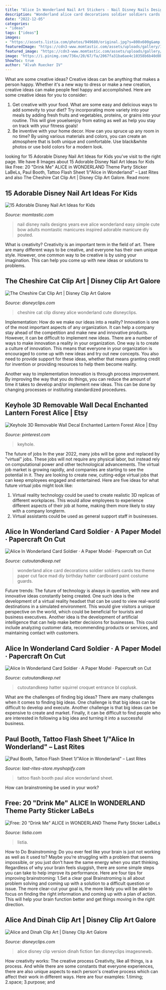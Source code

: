 ```yaml
---
title: "Alice In Wonderland Nail Art Stickers - Nail Disney Nails Designs Years Eve Alice Wonderland Easy Simple Cute Bow Adults Momtastic Manicures Inspired Adorable Manicure Diy Pouted"
description: "Wonderland alice card decorations soldier soldiers cards tea theme paper cut face mad diy birthday hatter cardboard paint costume guards"
date: "2022-12-05"
categories:
- "ideas"
tags: ["ideas"]
images:
- "https://assets.listia.com/photos/949680/original.jpg?s=800x600g&amp;sig=88b5ff6e01641d9b&amp;ts=1282187474"
featuredImage: "https://cdn3-www.momtastic.com/assets/uploads/gallery/15-adorable-disney-nail-art-ideas-for-kids/alicewonderland.jpg"
featured_image: "https://cdn3-www.momtastic.com/assets/uploads/gallery/15-adorable-disney-nail-art-ideas-for-kids/alicewonderland.jpg"
image: "https://i.pinimg.com/736x/20/67/fa/2067fa31ba6ae4c10358b6b40d0ba380.jpg"
ShowToc: true
author: "Alvah Ruecker IV"
---
```



What are some creative ideas?
Creative ideas can be anything that makes a person happy. Whether it's a new way to dress or make a new creation, creative ideas can make people feel happy and accomplished. Here are some creative ideas for you to consider: 
1. Get creative with your food. What are some easy and delicious ways to add somevity to your diet? Try incorporating more variety into your meals by adding fresh fruits and vegetables, proteins, or grains into your routine. This will give youelsenjoy from eating as well as help you stay on track with your fitness goals! 
2. Be inventive with your home decor. How can you spruce up any room in no time? By using various materials and colors, you can create an atmosphere that is both unique and comfortable. Use black&white photos or use bold colors for a modern look.

	

		
looking for 15 Adorable Disney Nail Art Ideas for Kids you've visit to the right page. We have 8 Images about 15 Adorable Disney Nail Art Ideas for Kids like Free: 20 &quot;Drink Me&quot; ALICE in WONDERLAND Theme Party Sticker LaBeLs, Paul Booth, Tattoo Flash Sheet 1/&quot;Alice in Wonderland&quot; – Last Rites and also The Cheshire Cat Clip Art | Disney Clip Art Galore. Read more:
		
    
## 15 Adorable Disney Nail Art Ideas For Kids

<img loading=lazy src="https://cdn3-www.momtastic.com/assets/uploads/gallery/15-adorable-disney-nail-art-ideas-for-kids/alicewonderland.jpg" onerror="this.onerror=null;this.src='https://tse3.mm.bing.net/th?id=OIP.q4vlvtvohTIaVtfmrhjx2wHaG3&amp;pid=15.1';" alt="15 Adorable Disney Nail Art Ideas for Kids">

_Source: momtastic.com_

>nail disney nails designs years eve alice wonderland easy simple cute bow adults momtastic manicures inspired adorable manicure diy pouted. 

	

What is creativity?
Creativity is an important term in the field of art. There are many different ways to be creative, and everyone has their own unique style. However, one common way to be creative is by using your imagination. This can help you come up with new ideas or solutions to problems.

    
## The Cheshire Cat Clip Art | Disney Clip Art Galore

<img loading=lazy src="https://www.disneyclips.com/imagesnewb/images/cheshire-cat9.png" onerror="this.onerror=null;this.src='https://tse2.mm.bing.net/th?id=OIP.MJIubNvppTXqHe1VMudeegAAAA&amp;pid=15.1';" alt="The Cheshire Cat Clip Art | Disney Clip Art Galore">

_Source: disneyclips.com_

>cheshire cat clip disney alice wonderland cute disneyclips. 

	

Implementation: How do we make our ideas into a reality?
Innovation is one of the most important aspects of any organization. It can help a company stay ahead of the competition and make new and innovative products. However, it can be difficult to implement new ideas. There are a number of ways to make innovation a reality in your organization. 
One way is to create a culture of innovation. This means that everyone in your organization is encouraged to come up with new ideas and try out new concepts. You also need to provide support for these ideas, whether that means granting credit for invention or providing resources to help them become reality. 

Another way to implementation innovation is through process improvement. By improving the way that you do things, you can reduce the amount of time it takes to develop and/or implement new ideas. This can be done by changing processes or instituting standardized procedures.

    
## Keyhole 3D Removable Wall Decal Enchanted Lantern Forest Alice | Etsy

<img loading=lazy src="https://i.pinimg.com/736x/20/67/fa/2067fa31ba6ae4c10358b6b40d0ba380.jpg" onerror="this.onerror=null;this.src='https://tse2.mm.bing.net/th?id=OIP.l35HBQ_WIxUri8hgUPYVrgHaND&amp;pid=15.1';" alt="Keyhole 3D Removable Wall Decal Enchanted Lantern Forest Alice | Etsy">

_Source: pinterest.com_

>keyhole. 

	

The future of jobs
In the year 2022, many jobs will be gone and replaced by "virtual" jobs. These jobs will not require any physical labor, but instead rely on computational power and other technological advancements. The virtual job market is growing rapidly, and companies are starting to see the potential in it. They are looking to create new, cutting-edge virtual jobs that can keep employees engaged and entertained. Here are five ideas for what future virtual jobs might look like: 
1. Virtual reality technology could be used to create realistic 3D replicas of different workplaces. This would allow employees to experience different aspects of their job at home, making them more likely to stay with a company longterm. 
2. Virtual assistants could be used as general support staff in businesses.

    
## Alice In Wonderland Card Soldier · A Paper Model · Papercraft On Cut

<img loading=lazy src="http://images.coplusk.net/project_images/49055/image/full_card_1275305037.jpg" onerror="this.onerror=null;this.src='https://tse1.mm.bing.net/th?id=OIP.URZ6gUbI0Rpb07SXsOMfNQHaJ4&amp;pid=15.1';" alt="Alice In Wonderland Card Soldier · A Paper Model · Papercraft on Cut">

_Source: cutoutandkeep.net_

>wonderland alice card decorations soldier soldiers cards tea theme paper cut face mad diy birthday hatter cardboard paint costume guards. 

	

Future trends:
The future of technology is always in question, with new and innovative ideas constantly being created. One such idea is the development of a virtual reality headset that can be used to view real-world destinations in a simulated environment. This would give visitors a unique perspective on the world, which could be beneficial for tourists and business executives. Another idea is the development of artificial intelligence that can help make better decisions for businesses. This could include analyzing customer data, recommending products or services, and maintaining contact with customers.

    
## Alice In Wonderland Card Soldier · A Paper Model · Papercraft On Cut

<img loading=lazy src="https://images.coplusk.net/project_images/49055/image/card_1275305037.jpg" onerror="this.onerror=null;this.src='https://tse1.mm.bing.net/th?id=OIP.1AL_XF22m_w3TgM540uWEAHaJ4&amp;pid=15.1';" alt="Alice In Wonderland Card Soldier · A Paper Model · Papercraft on Cut">

_Source: cutoutandkeep.net_

>cutoutandkeep hatter squirrel croquet entrance bl coplusk. 

	

What are the challenges of finding big ideas?
There are many challenges when it comes to finding big ideas. One challenge is that big ideas can be difficult to develop and execute. Another challenge is that big ideas can be expensive to create and market. Finally, it can be difficult to find people who are interested in following a big idea and turning it into a successful business.

    
## Paul Booth, Tattoo Flash Sheet 1/&quot;Alice In Wonderland&quot; – Last Rites

<img loading=lazy src="http://cdn.shopify.com/s/files/1/0260/5965/products/PBSheet01_grande.jpg?v=1377362051" onerror="this.onerror=null;this.src='https://tse2.mm.bing.net/th?id=OIP.Zw_dFT2rU6rwTdwcZzeIbAHaGm&amp;pid=15.1';" alt="Paul Booth, Tattoo Flash Sheet 1/&quot;Alice in Wonderland&quot; – Last Rites">

_Source: last-rites-store.myshopify.com_

>tattoo flash booth paul alice wonderland sheet. 

	

How can brainstroming be used in your work?
 

    
## Free: 20 &quot;Drink Me&quot; ALICE In WONDERLAND Theme Party Sticker LaBeLs

<img loading=lazy src="https://assets.listia.com/photos/949680/original.jpg?s=800x600g&amp;sig=88b5ff6e01641d9b&amp;ts=1282187474" onerror="this.onerror=null;this.src='https://tse4.mm.bing.net/th?id=OIP.S7jka0nGsZhQXgaDBIaLjAHaFI&amp;pid=15.1';" alt="Free: 20 &quot;Drink Me&quot; ALICE in WONDERLAND Theme Party Sticker LaBeLs">

_Source: listia.com_

>listia. 

	

How to Do Brainstroming:
Do you ever feel like your brain is just not working as well as it used to? Maybe you’re struggling with a problem that seems impossible, or you just don’t have the same energy when you start thinking. Regardless of why your brain feels sluggish, there are some simple steps you can take to help improve its performance. Here are four tips for improving brainstroming: 
1.Set a clear goal
Brainstroming is all about problem solving and coming up with a solution to a difficult question or issue. The more clear-cut your goal is, the more likely you will be able to focus on finding the right information and coming up with a plan of action. This will help your brain function better and get things moving in the right direction. 

    
## Alice And Dinah Clip Art | Disney Clip Art Galore

<img loading=lazy src="http://www.disneyclips.com/imagesnewb/images/clipaliceshow.gif" onerror="this.onerror=null;this.src='https://tse4.mm.bing.net/th?id=OIP.1BJnRj9CEmFm1SO3czXTbQAAAA&amp;pid=15.1';" alt="Alice and Dinah Clip Art | Disney Clip Art Galore">

_Source: disneyclips.com_

>alice disney clip version dinah fiction fan disneyclips imagesnewb. 

	

How creativity works: The creative process
Creativity, like all things, is a process. And while there are some constants that everyone experiences, there are also unique aspects to each person's creative process which can affect their work in different ways. Here are four examples: 1.timing; 2.space; 3.purpose; and 
